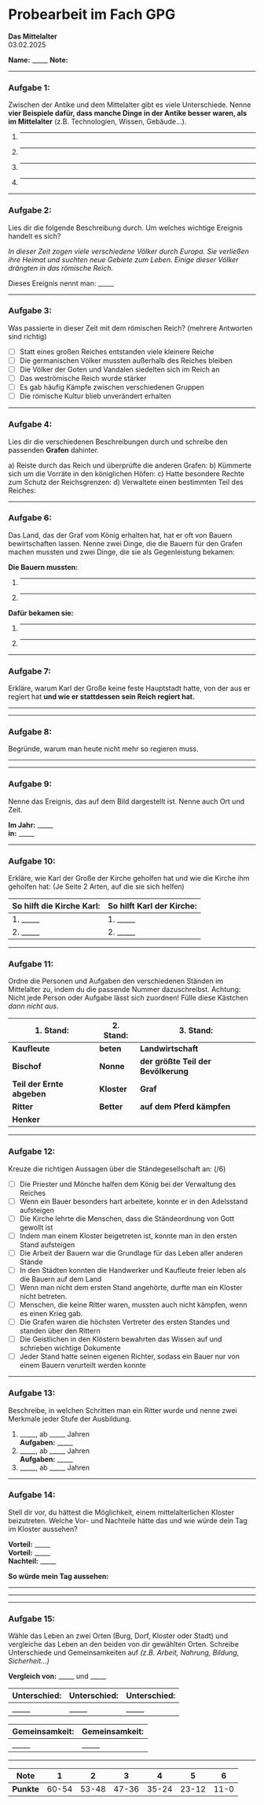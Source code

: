 
# Probearbeit im Fach GPG  
**Das Mittelalter**  
03.02.2025  

**Name:** _____ **Note:**  

---

### Aufgabe 1:  
Zwischen der Antike und dem Mittelalter gibt es viele Unterschiede. Nenne **vier Beispiele dafür, dass manche Dinge in der Antike besser waren, als im Mittelalter** (z.B. Technologien, Wissen, Gebäude...).  

1. _____  
2. _____  
3. _____  
4. _____  

---

### Aufgabe 2:  
Lies dir die folgende Beschreibung durch. Um welches wichtige Ereignis handelt es sich?  

*In dieser Zeit zogen viele verschiedene Völker durch Europa. Sie verließen ihre Heimat und suchten neue Gebiete zum Leben. Einige dieser Völker drängten in das römische Reich.*  

Dieses Ereignis nennt man: _____  

---

### Aufgabe 3:  
Was passierte in dieser Zeit mit dem römischen Reich? (mehrere Antworten sind richtig)  

- [ ] Statt eines großen Reiches entstanden viele kleinere Reiche  
- [ ] Die germanischen Völker mussten außerhalb des Reiches bleiben  
- [ ] Die Völker der Goten und Vandalen siedelten sich im Reich an  
- [ ] Das weströmische Reich wurde stärker  
- [ ] Es gab häufig Kämpfe zwischen verschiedenen Gruppen  
- [ ] Die römische Kultur blieb unverändert erhalten  

---

### Aufgabe 4:  
Lies dir die verschiedenen Beschreibungen durch und schreibe den passenden **Grafen** dahinter.  

a) Reiste durch das Reich und überprüfte die anderen Grafen:
b) Kümmerte sich um die Vorräte in den königlichen Höfen:
c) Hatte besondere Rechte zum Schutz der Reichsgrenzen: 
d) Verwaltete einen bestimmten Teil des Reiches: 

---

### Aufgabe 6:  
Das Land, das der Graf vom König erhalten hat, hat er oft von Bauern bewirtschaften lassen. Nenne zwei Dinge, die die Bauern für den Grafen machen mussten und zwei Dinge, die sie als Gegenleistung bekamen:  

**Die Bauern mussten:**  
1. _____  
2. _____  

**Dafür bekamen sie:**  
1. _____  
2. _____  

---

### Aufgabe 7:  
Erkläre, warum Karl der Große keine feste Hauptstadt hatte, von der aus er regiert hat **und wie er stattdessen sein Reich regiert hat.**  

_____

---

### Aufgabe 8:  
Begründe, warum man heute nicht mehr so regieren muss.  

_____

---

### Aufgabe 9:  
Nenne das Ereignis, das auf dem Bild dargestellt ist. Nenne auch Ort und Zeit.  

**Im Jahr:** _____  
**in:** _____  

---

### Aufgabe 10:  
Erkläre, wie Karl der Große der Kirche geholfen hat und wie die Kirche ihm geholfen hat: (Je Seite 2 Arten, auf die sie sich helfen)  

| **So hilft die Kirche Karl:** | **So hilft Karl der Kirche:** |  
|-------------------------------|-------------------------------|  
| 1. _____                      | 1. _____                      |  
| 2. _____                      | 2. _____                      |  

---

### Aufgabe 11:  
Ordne die Personen und Aufgaben den verschiedenen Ständen im Mittelalter zu, indem du die passende Nummer dazuschreibst. Achtung: Nicht jede Person oder Aufgabe lässt sich zuordnen! Fülle diese Kästchen *dann nicht aus*.  

| **1. Stand:** | **2. Stand:** | **3. Stand:** |  
|---------------|---------------|---------------|  
| **Kaufleute** | **beten**     | **Landwirtschaft** |  
| **Bischof**   | **Nonne**     | **der größte Teil der Bevölkerung** |  
| **Teil der Ernte abgeben** | **Kloster** | **Graf** |  
| **Ritter**    | **Better**    | **auf dem Pferd kämpfen** |  
| **Henker**    |               |               |  

---

### Aufgabe 12:  
Kreuze die richtigen Aussagen über die Ständegesellschaft an: (/6)  

- [ ] Die Priester und Mönche halfen dem König bei der Verwaltung des Reiches  
- [ ] Wenn ein Bauer besonders hart arbeitete, konnte er in den Adelsstand aufsteigen  
- [ ] Die Kirche lehrte die Menschen, dass die Ständeordnung von Gott gewollt ist  
- [ ] Indem man einem Kloster beigetreten ist, konnte man in den ersten Stand aufsteigen  
- [ ] Die Arbeit der Bauern war die Grundlage für das Leben aller anderen Stände  
- [ ] In den Städten konnten die Handwerker und Kaufleute freier leben als die Bauern auf dem Land  
- [ ] Wenn man nicht dem ersten Stand angehörte, durfte man ein Kloster nicht betreten.  
- [ ] Menschen, die keine Ritter waren, mussten auch nicht kämpfen, wenn es einen Krieg gab.  
- [ ] Die Grafen waren die höchsten Vertreter des ersten Standes und standen über den Rittern  
- [ ] Die Geistlichen in den Klöstern bewahrten das Wissen auf und schrieben wichtige Dokumente  
- [ ] Jeder Stand hatte seinen eigenen Richter, sodass ein Bauer nur von einem Bauern verurteilt werden konnte  

---

### Aufgabe 13:  
Beschreibe, in welchen Schritten man ein Ritter wurde und nenne zwei Merkmale jeder Stufe der Ausbildung.  

1. _____, ab _____ Jahren  
   **Aufgaben:** _____  
2. _____, ab _____ Jahren  
   **Aufgaben:** _____  
3. _____, ab _____ Jahren  

---

### Aufgabe 14:  
Stell dir vor, du hättest die Möglichkeit, einem mittelalterlichen Kloster beizutreten. Welche Vor- und Nachteile hätte das und wie würde dein Tag im Kloster aussehen?  

**Vorteil:** _____  
**Vorteil:** _____  
**Nachteil:** _____  

**So würde mein Tag aussehen:**  
_____  
_____  

---

### Aufgabe 15:  
Wähle das Leben an zwei Orten (Burg, Dorf, Kloster oder Stadt) und vergleiche das Leben an den beiden von dir gewählten Orten. Schreibe Unterschiede und Gemeinsamkeiten auf *(z.B. Arbeit, Nahrung, Bildung, Sicherheit...)*  

**Vergleich von:** _____ und _____  

| **Unterschied:** | **Unterschied:** | **Unterschied:** |  
|------------------|------------------|------------------|  
| _____            | _____            | _____            |  

| **Gemeinsamkeit:** | **Gemeinsamkeit:** |  
|--------------------|--------------------|  
| _____              | _____              |  

---

| **Note** | 1    | 2    | 3    | 4    | 5    | 6    |  
|----------|------|------|------|------|------|------|  
| **Punkte** | 60-54 | 53-48 | 47-36 | 35-24 | 23-12 | 11-0 |  

